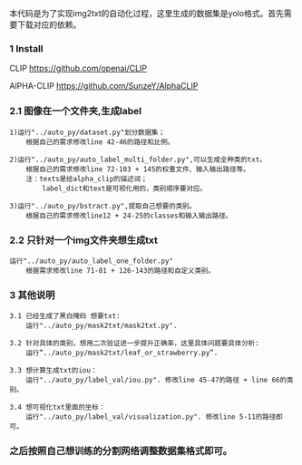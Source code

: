 本代码是为了实现img2txt的自动化过程，这里生成的数据集是yolo格式。首先需要下载对应的依赖。
### 1 Install 
CLIP https://github.com/openai/CLIP 

AlPHA-CLIP https://github.com/SunzeY/AlphaCLIP 


### 2.1 图像在一个文件夹,生成label
    1)运行"../auto_py/dataset.py"划分数据集；
        根据自己的需求修改line 42-46的路径和比例。

    2)运行"../auto_py/auto_label_multi_folder.py",可以生成全种类的txt。
        根据自己的需求修改line 72-103 + 145的权重文件、输入输出路径等。
        注：texts是给alpha_clip的描述词；
            label_dict和text是可视化用的，类别顺序要对应。

    3)运行"../auto_py/bstract.py",提取自己想要的类别。
        根据自己的需求修改line12 + 24-25的classes和输入输出路径。

### 2.2 只针对一个img文件夹想生成txt
    运行"../auto_py/auto_label_one_folder.py"
        根据需求修改line 71-81 + 126-143的路径和自定义类别。


### 3 其他说明
    3.1 已经生成了黑白掩码 想要txt:
        运行"../auto_py/mask2txt/mask2txt.py".

    3.2 针对具体的类别，想用二次验证进一步提升正确率，这里具体问题要具体分析:
        运行“../auto_py/mask2txt/leaf_or_strawberry.py”.

    3.3 想计算生成txt的iou：
        运行"../auto_py/label_val/iou.py". 修改line 45-47的路径 + line 66的类别。

    3.4 想可视化txt里面的坐标：
        运行"../auto_py/label_val/visualization.py". 修改line 5-11的路径即可。

### 之后按照自己想训练的分割网络调整数据集格式即可。

